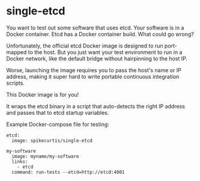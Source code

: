 # single-etcd

You want to test out some software that uses etcd.  Your software is in a 
Docker container.  Etcd has a Docker container build.  What could go wrong?

Unfortunately, the official etcd Docker image is designed to run port-mapped
to the host.  But you just want your test environment to run in a Docker 
network, like the default bridge without hairpinning to the host IP.

Worse, launching the image requires you to pass the host's name or IP address,
 making it super hard to write portable continuous integration scripts.

This Docker image is for you!

It wraps the etcd binary in a script that auto-detects the right IP address and
passes that to etcd startup variables.

Example Docker-compose file for testing:

    etcd:
      image: spikecurtis/single-etcd

    my-software
      image: myname/my-software
      links:
        - etcd
      command: run-tests --etcd=http://etcd:4001
